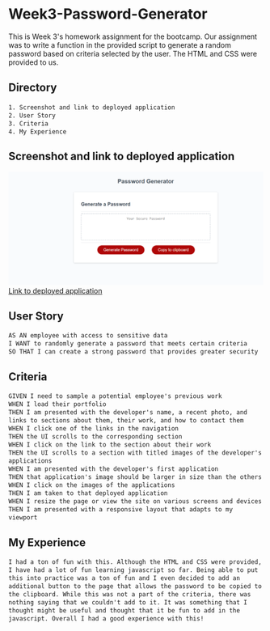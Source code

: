 # Week3-Password-Generator
This is Week 3's homework assignment for the bootcamp. Our assignment was to write a function in the provided script to generate a random password based on criteria selected by the user. The HTML and CSS were provided to us. 

## Directory
    1. Screenshot and link to deployed application
    2. User Story
    3. Criteria
    4. My Experience

## Screenshot and link to deployed application
![A photo of the application](https://github.com/SirNathanJF/Week3-Password-Generator/blob/main/assets/images/PasswordGeneratorScreenshot.PNG)<br>
[Link to deployed application](https://sirnathanjf.github.io/Week3-Password-Generator/)

## User Story
```
AS AN employee with access to sensitive data
I WANT to randomly generate a password that meets certain criteria
SO THAT I can create a strong password that provides greater security
```

## Criteria
```
GIVEN I need to sample a potential employee's previous work
WHEN I load their portfolio
THEN I am presented with the developer's name, a recent photo, and links to sections about them, their work, and how to contact them
WHEN I click one of the links in the navigation
THEN the UI scrolls to the corresponding section
WHEN I click on the link to the section about their work
THEN the UI scrolls to a section with titled images of the developer's applications
WHEN I am presented with the developer's first application
THEN that application's image should be larger in size than the others
WHEN I click on the images of the applications
THEN I am taken to that deployed application
WHEN I resize the page or view the site on various screens and devices
THEN I am presented with a responsive layout that adapts to my viewport
```

## My Experience

```
I had a ton of fun with this. Although the HTML and CSS were provided, I have had a lot of fun learning javascript so far. Being able to put this into practice was a ton of fun and I even decided to add an additional button to the page that allows the password to be copied to the clipboard. While this was not a part of the criteria, there was nothing saying that we couldn't add to it. It was something that I thought might be useful and thought that it be fun to add in the javascript. Overall I had a good experience with this!